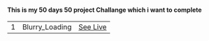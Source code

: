 <h4>This is my 50 days 50 project Challange which i want to complete</h4>
<table>
  <tr>
    <td>1</td>
    <td>Blurry_Loading</td>
    <td colspan=2><a href="https://ganeshparmar.github.io/50_Projects_Challange/Blurry_Loading">See Live</a></td>
  </tr>
  
  
</table>

